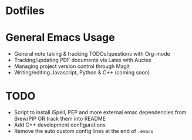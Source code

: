 # Dotfiles

# General Emacs Usage
- General note taking & tracking TODOs/questions with Org-mode
- Tracking/updating PDF documents via Latex with Auctex
- Managing project version control through Magit
- Writing/editing Javascript, Python & C++ (coming soon)

# TODO
- Script to install iSpell, PEP and more external emac dependencies from Brew/PIP OR track them into README
- Add C++ development configurations
- Remove the auto custom config lines at the end of `.emacs`
